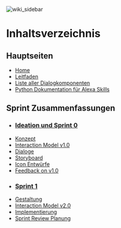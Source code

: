 
![wiki_sidebar](https://user-images.githubusercontent.com/85286401/142630392-beaf9dcd-207c-492d-aaf1-0fbeac135153.png)

# Inhaltsverzeichnis

## Hauptseiten
* [Home](https://github.com/ID-Start-Winter21/start-team-10/wiki)
* [Leitfaden](https://github.com/ID-Start-Winter21/start-team-10/wiki/Team-Leitfaden)
* [Liste aller Dialogkomponenten](https://github.com/ID-Start-Winter21/start-team-10/wiki/Liste-aller-Dialogkomponenten)
* [Python Dokumentation für Alexa Skills](https://github.com/ID-Start-Winter21/start-team-10/wiki/Python-Dokumentation-f%C3%BCr-Alexa-Skills)
## Sprint Zusammenfassungen
* ### [Ideation und Sprint 0](https://github.com/ID-Start-Winter21/start-team-10/wiki/Ideation-und-Sprint-0)
* [Konzept](https://github.com/ID-Start-Winter21/start-team-10/wiki/Ideation-und-Sprint-0#konzept)
* [Interaction Model v1.0](https://github.com/ID-Start-Winter21/start-team-10/wiki/Ideation-und-Sprint-0#interaction-model-v10)
* [Dialoge](https://github.com/ID-Start-Winter21/start-team-10/wiki/Ideation-und-Sprint-0#dialoge)
* [Storyboard](https://github.com/ID-Start-Winter21/start-team-10/wiki/Ideation-und-Sprint-0#storyboard-v10)
* [Icon Entwürfe](https://github.com/ID-Start-Winter21/start-team-10/wiki/Ideation-und-Sprint-0#icon-entw%C3%BCrfe)
* [Feedback on v1.0](https://github.com/ID-Start-Winter21/start-team-10/wiki/Ideation-und-Sprint-0#feedback-on-v10)
* ### [Sprint 1](https://github.com/ID-Start-Winter21/start-team-10/wiki/Sprint-1)
* [Gestaltung](https://github.com/ID-Start-Winter21/start-team-10/wiki/Sprint-1#gestaltung)
* [Interaction Model v2.0](https://github.com/ID-Start-Winter21/start-team-10/wiki/Sprint-1#interaction-model-v20)
* [Implementierung](https://github.com/ID-Start-Winter21/start-team-10/wiki/Sprint-1#implementierung)
* [Sprint Review Planung](https://github.com/ID-Start-Winter21/start-team-10/wiki/Sprint-1#sprint-review-planung)

<br>


